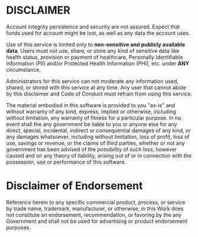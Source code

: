 # DISCLAIMER
Account integrity persistence and security are not assured. Expect that funds
used for account might be lost, as well as any data the account uses.

Use of this service is limited only to **non-sensitive and publicly available
data**. Users must not use, share, or store any kind of sensitive data like
health status, provision or payment of healthcare, Personally Identifiable
Information (PII) and/or Protected Health Information (PHI), etc. under **ANY**
circumstance.

Administrators for this service can not moderate any information
used, shared, or stored with this service at any time. Any user that cannot
abide by this disclaimer and Code of Conduct must refrain from using this service.

The material embodied in this software is provided to you "as-is" and without
warranty of any kind, express, implied or otherwise, including without
limitation, any warranty of fitness for a particular purpose. In no event shall
the any government be liable to you or anyone else for any direct, special, incidental,
indirect or consequential damages of any kind, or any damages whatsoever,
including without limitation, loss of profit, loss of use, savings or revenue,
or the claims of third parties, whether or not any government has
been advised of the possibility of such loss, however caused and on any theory
of liability, arising out of or in connection with the possession, use or
performance of this software.


# Disclaimer of Endorsement
Reference herein to any specific commercial product, process, or service by trade 
name, trademark, manufacturer, or otherwise, in this Work does not constitute an 
endorsement, recommendation, or favoring by the any Government and 
shall not be used for advertising or product endorsement purposes.                          
